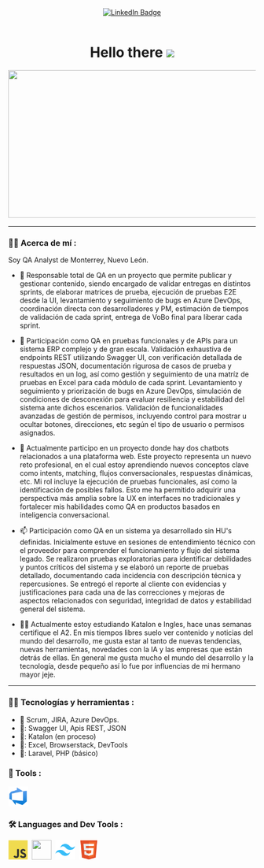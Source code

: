 <div id="header" align="center">
  <div id="badges">
    <a href="https://www.linkedin.com/in/damiangamboa/">
      <img src="https://img.shields.io/badge/LinkedIn-blue?style=for-the-badge&logo=linkedin&logoColor=white" alt="LinkedIn Badge"/>
    </a>
  </div>
  <img src="https://komarev.com/ghpvc/?username=damiangamboa&color=blue" alt=""/>
  <h1>
  Hello there
  <img src="https://media.giphy.com/media/hvRJCLFzcasrR4ia7z/giphy.gif" width="30px"/>
  </h1>
</div>
<div align="center">
  <img src="https://media.giphy.com/media/v1.Y2lkPTc5MGI3NjExZmg3cnk4cmFkb3pnMHVjODA0MzV1ajRsZGxvdHZ2YW1nNGV6OGN3MiZlcD12MV9naWZzX3NlYXJjaCZjdD1n/L1R1tvI9svkIWwpVYr/giphy.gif" width="600" height="300"/>
</div>

---
### :man_technologist: Acerca de mí :
Soy QA Analyst de Monterrey, Nuevo León.
- :telescope: Responsable total de QA en un proyecto que permite publicar y gestionar contenido, siendo encargado de validar entregas en distintos sprints, de elaborar matrices de prueba, ejecución de pruebas E2E desde la UI, levantamiento y seguimiento de bugs en Azure DevOps, coordinación directa con desarrolladores y PM, estimación de tiempos de validación de cada sprint, entrega de VoBo final para liberar cada sprint.
  
- :seedling: Participación como QA en pruebas funcionales y de APIs para un sistema ERP complejo y de gran escala. Validación exhaustiva de endpoints REST utilizando Swagger UI, con verificación detallada de respuestas JSON, documentación rigurosa de casos de prueba y resultados en un log, así como gestión y seguimiento de una matríz de pruebas en Excel para cada módulo de cada sprint. Levantamiento y seguimiento y priorización de bugs en Azure DevOps, simulación de condiciones de desconexión para evaluar resiliencia y estabilidad del sistema ante dichos escenarios. Validación de funcionalidades avanzadas de gestión de permisos, incluyendo control para mostrar u ocultar botones, direcciones, etc según el tipo de usuario o permisos asignados.

- 🤖 Actualmente participo en un proyecto donde hay dos chatbots relacionados a una plataforma web. Este proyecto representa un nuevo reto profesional, en el cual estoy aprendiendo nuevos conceptos clave como intents, matching, flujos conversacionales, respuestas dinámicas, etc. Mi rol incluye la ejecución de pruebas funcionales, así como la identificación de posibles fallos. Esto me ha permitido adquirir una perspectiva más amplia sobre la UX en interfaces no tradicionales y fortalecer mis habilidades como QA en productos basados en inteligencia conversacional.

- :mailbox: Participación como QA en un sistema ya desarrollado sin HU's definidas. Inicialmente estuve en sesiones de entendimiento técnico con el proveedor para comprender el funcionamiento y flujo del sistema legado. Se realizaron pruebas exploratorias para identificar debilidades y puntos críticos del sistema y se elaboró un reporte de pruebas detallado, documentando cada incidencia con descripción técnica y repercusiones. Se entregó el reporte al cliente con evidencias y justificaciones para cada una de las correcciones y mejoras de aspectos relacionados con seguridad, integridad de datos y estabilidad general del sistema.

- 👨‍🎓 Actualmente estoy estudiando Katalon e Ingles, hace unas semanas certifique el A2. En mis tiempos libres suelo ver contenido y noticias del mundo del desarrollo, me gusta estar al tanto de nuevas tendencias, nuevas herramientas, novedades con la IA y las empresas que están detrás de ellas. En general me gusta mucho el mundo del desarrollo y la tecnología, desde pequeño así lo fue por influencias de mi hermano mayor jeje.
---

### :man_technologist: Tecnologías y herramientas :
- :telescope: Scrum, JIRA, Azure DevOps.
- 🔭: Swagger UI, Apis REST, JSON
- 🔭: Katalon (en proceso)
- 🔭: Excel, Browserstack, DevTools
- 🔭: Laravel, PHP (básico)
  

### 🐞 Tools :
<div>
    <img src="https://github.com/devicons/devicon/blob/master/icons/azuredevops/azuredevops-original.svg" title="Azure DevOps" **alt="Azure DevOps" width="40" height="40"/>

</div>

### :hammer_and_wrench: Languages and Dev Tools :
<div>
  <img src="https://github.com/devicons/devicon/blob/master/icons/javascript/javascript-original.svg" title="JavaScript" alt="JavaScript" width="40" height="40"/>&nbsp;
  <img src="https://devicon-website.vercel.app/api/php/original.svg" width="40" height="40"/>&nbsp;
  <img src="https://github.com/devicons/devicon/blob/master/icons/tailwindcss/tailwindcss-original.svg" title="Tailwind" alt="Tailwind" width="40" height="40"/>&nbsp;
  <img src="https://github.com/devicons/devicon/blob/master/icons/html5/html5-original.svg" title="HTML5" alt="HTML" width="40" height="40"/>&nbsp;
</div>

